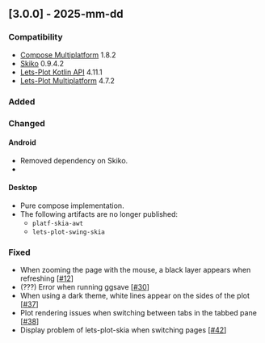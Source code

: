 ## [3.0.0] - 2025-mm-dd

### Compatibility

- [Compose Multiplatform](https://github.com/JetBrains/compose-multiplatform) 1.8.2
- [Skiko](https://github.com/JetBrains/skiko) 0.9.4.2
- [Lets-Plot Kotlin API](https://github.com/JetBrains/lets-plot-kotlin) 4.11.1
- [Lets-Plot Multiplatform](https://github.com/JetBrains/lets-plot) 4.7.2

### Added

### Changed
                             
#### Android

- Removed dependency on Skiko.
- 

#### Desktop

- Pure compose implementation.
- The following artifacts are no longer published: 
  - `platf-skia-awt`
  - `lets-plot-swing-skia`

### Fixed
                                  
- When zooming the page with the mouse, a black layer appears when refreshing [[#12](https://github.com/JetBrains/lets-plot-skia/issues/12)]                                     
- (???) Error when running ggsave [[#30](https://github.com/JetBrains/lets-plot-skia/issues/30)]
- When using a dark theme, white lines appear on the sides of the plot [[#37](https://github.com/JetBrains/lets-plot-skia/issues/37)]
- Plot rendering issues when switching between tabs in the tabbed pane [[#38](https://github.com/JetBrains/lets-plot-skia/issues/38)]
- Display problem of lets-plot-skia when switching pages [[#42](https://github.com/JetBrains/lets-plot-skia/issues/42)]
